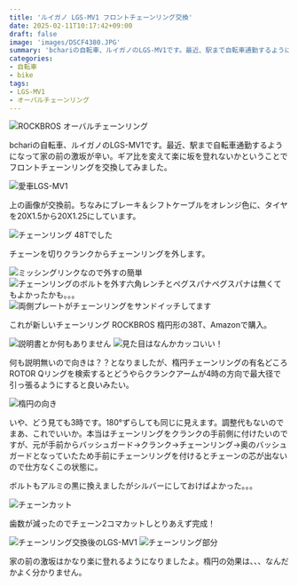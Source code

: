 ```yaml
---
title: 'ルイガノ LGS-MV1 フロントチェーンリング交換'
date: 2025-02-11T10:17:42+09:00
draft: false
image: 'images/DSCF4380.JPG'
summary: 'bchariの自転車、ルイガノのLGS-MV1です。最近、駅まで自転車通勤するようになって家の前の激坂が辛い。ギア比を変えて楽に坂を登れないかということでフロントチェーンリングを交換してみました。'
categories:
- 自転車
- bike
tags:
- LGS-MV1
- オーバルチェーンリング
---
```


![ROCKBROS オーバルチェーンリング](./images/DSCF4380.JPG)

bchariの自転車、ルイガノのLGS-MV1です。最近、駅まで自転車通勤するようになって家の前の激坂が辛い。ギア比を変えて楽に坂を登れないかということでフロントチェーンリングを交換してみました。

![愛車LGS-MV1](./images/DSCF4369.JPG)

上の画像が交換前。ちなみにブレーキ＆シフトケーブルをオレンジ色に、タイヤを20X1.5から20X1.25にしています。

![チェーンリング 48Tでした](./images/DSCF4370.JPG)

チェーンを切りクランクからチェーンリングを外します。

![ミッシングリンクなので外すの簡単](./images/DSCF4371.JPG)
![チェーンリングのボルトを外す六角レンチとペグスパナペグスパナは無くてもよかったかも。。。](./images/DSCF4374.JPG)
![両側プレートがチェーンリングをサンドイッチしてます](./images/DSCF4375.JPG)

これが新しいチェーンリング ROCKBROS 楕円形の38T、Amazonで購入。

![説明書とか何もありません](./images/DSCF4376.JPG)
![見た目はなんかカッコいい！](./images/DSCF4377.JPG)

何も説明無いので向きは？？となりましたが、楕円チェーンリングの有名どころROTOR
Qリングを検索するとどうやらクランクアームが4時の方向で最大径で引っ張るようにすると良いみたい。

![楕円の向き](./images/DSCF4380.JPG)

いや、どう見ても3時です。180°ずらしても同じに見えます。調整代もないのでまあ、これでいいか。本当はチェーンリングをクランクの手前側に付けたいのですが、元が手前からバッシュガード→クランク→チェーンリング→奥のバッシュガードとなっていたため手前にチェーンリングを付けるとチェーンの芯が出ないので仕方なくこの状態に。

ボルトもアルミの黒に換えましたがシルバーにしておけばよかった。。。

![チェーンカット](./images/DSCF4382.JPG)

歯数が減ったのでチェーン2コマカットしとりあえず完成！

![チェーンリング交換後のLGS-MV1](./images/DSCF4386.JPG)
![チェーンリング部分](./images/DSCF4387.JPG)

家の前の激坂はかなり楽に登れるようになりましたよ。楕円の効果は、、、なんだかよく分かりません。
